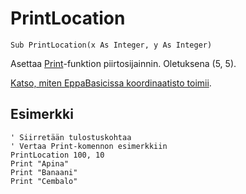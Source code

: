 <!--graphics-->
PrintLocation
=============

```eppabasic
Sub PrintLocation(x As Integer, y As Integer)
```

Asettaa [Print](manual:print)-funktion piirtosijainnin.
Oletuksena (5, 5).


[Katso, miten EppaBasicissa koordinaatisto toimii](manual:/coordinates).

Esimerkki
----------
```eppabasic
' Siirretään tulostuskohtaa
' Vertaa Print-komennon esimerkkiin
PrintLocation 100, 10
Print "Apina"
Print "Banaani"
Print "Cembalo"
```
